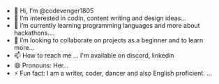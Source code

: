 - 👋 Hi, I’m @codevenger1805
- 👀 I’m interested in codin, content writing and design ideas...
- 🌱 I’m currently learning programming languages and more about hackathons....
- 💞️ I’m looking to collaborate on projects as a beginner and to learn more...
- 📫 How to reach me ... I'm available on discord, linkedin
- 😄 Pronouns: Her...
- ⚡ Fun fact: I am a writer, coder, dancer and also English proficient. ...

<!---
codevenger1805/codevenger1805 is a ✨ special ✨ repository because its `README.md` (this file) appears on your GitHub profile.
You can click the Preview link to take a look at your changes.
--->
